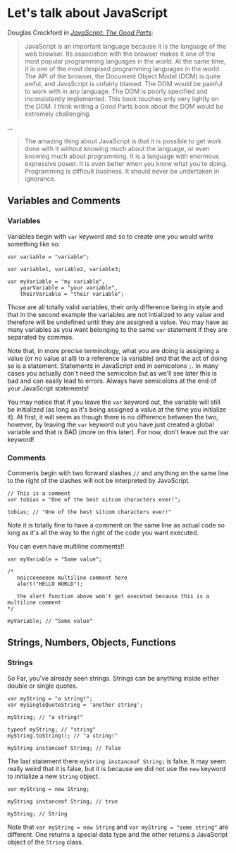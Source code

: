Let's talk about JavaScript
===========================

Douglas Crockford in [*JavaScript: The Good Parts*](http://shop.oreilly.com/product/9780596517748.do):

> JavaScript is an important language because it is the language of the web browser. Its association with the browser makes it one of the
> most popular programming languages in the world. At the same time, it is one of the most despised programming languages in the world. The API
> of the browser, the Document Object Model (DOM) is quite awful, and JavaScript is unfairly blamed. The DOM would be painful to work with in
> any language. The DOM is poorly specified and inconsistently implemented. This book touches only very lightly on the DOM. I think writing a
> Good Parts book about the DOM would be extremely challenging.

...

> The amazing thing about JavaScript is that it is possible to get work done with it without knowing much about the language, or
> even knowing much about programming. It is a language with enormous expressive power. It is even better when you know what you’re
> doing. Programming is difficult business. It should never be undertaken in ignorance.




Variables and Comments
----------------------

### Variables

Variables begin with `var` keyword and so to create one you would write something like so:

    var variable = "variable";

    var variable1, variable2, variable3;

    var myVariable = "my variable",
        yourVariable = "your variable",
        theirVariable = "their variable";

Those are all totally valid variables, their only difference being in style and that in the second example the variables are not intialized to
any value and therefore will be undefined until they are assigned a value. You may have as many variables as you want belonging to the same `var` statement if they are separated by commas.

Note that, in more precise terminology, what you are doing is assigning a value (or no value at all) to a reference (a variable) and that the act of doing so is a statement. Statements in JavaScript end in semicolons `;`. In many cases you actually don't need the semicolon but as we'll see later this is bad and can easily lead to errors. Always have semicolons at the end of your JavaScript statements!

You may notice that if you leave the `var` keyword out, the variable will still be initialized (as long as it's being assigned a value at the
time you initialize it). At first, it will seem as though there is no difference between the two, however, by leaving the `var` keyword out you have just created a global variable and that is BAD (more on this later). For now, don't leave out the var keyword!


### Comments

Comments begin with two forward slashes `//` and anything on the same line to the right of the slashes will not be interpreted by JavaScript.

    // This is a comment
    var tobias = "One of the best sitcom characters ever!";

    tobias; // "One of the best sitcom characters ever!"

Note it is totally fine to have a comment on the same line as actual code so long as it's all the way to the right of the code you want executed.

You can even have multiline comments!!

    var myVariable = "Some value";

    /*
       noicceeeeeee multiline comment here
       alert("HELLO WORLD");

       the alert function above won't get executed because this is a multiline comment
    */

    myVariable; // "Some value"




Strings, Numbers, Objects, Functions
------------------------------------

### Strings

So Far, you've already seen strings. Strings can be anything inside either double or single quotes.

    var myString = "a string!";
    var mySingleQuoteString = 'another string';

    myString; // "a string!"

    typeof myString; // "string"
    myString.toString(); // "a string!"

    myString instanceof String; // false

The last statement there `myString instanceof String;` is false. It may seem really weird that it is false, but it is because we did not use the `new` keyword to initialize a new `String` object.

    var myString = new String;

    myString instanceof String; // true

    myString; // String

Note that `var myString = new String` and `var myString = "some string"` are different. One returns a special data type and the other returns a JavaScript object of the `String` class.







